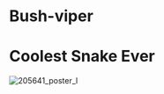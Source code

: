 # Bush-viper
# Coolest Snake Ever

![205641_poster_l](https://user-images.githubusercontent.com/90317687/221434991-fe74d257-f325-449f-8f64-306457f7f5a0.jpg)
